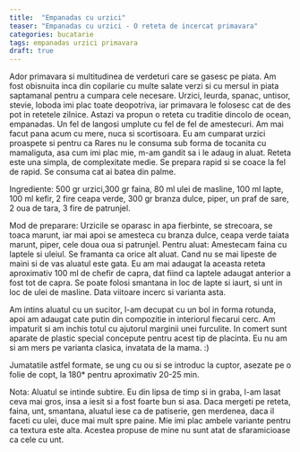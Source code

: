 ```yaml
---
title:  "Empanadas cu urzici"
teaser: "Empanadas cu urzici - O reteta de incercat primavara"
categories: bucatarie
tags: empanadas urzici primavara
draft: true
---
```


Ador primavara si multitudinea de verdeturi care se gasesc pe piata. Am fost obisnuita inca din copilarie cu multe salate verzi si cu mersul in piata saptamanal pentru a cumpara cele necesare.
Urzici, leurda, spanac, untisor, stevie, loboda imi plac toate deopotriva, iar primavara le folosesc cat de des pot in retetele zilnice.
Astazi va propun o reteta cu traditie dincolo de ocean, empanadas. Un fel de langosi umplute cu fel de fel de amestecuri. Am mai facut pana acum cu mere, nuca si scortisoara.
Eu am cumparat urzici proaspete si pentru ca Rares nu le consuma sub forma de tocanita cu mamaliguta, asa cum imi plac mie, m-am gandit sa i le adaug in aluat.
Reteta este una simpla, de complexitate medie. Se prepara rapid si se coace la fel de rapid. Se consuma cat ai batea din palme.

Ingrediente: 500 gr urzici,300 gr faina, 80 ml ulei de masline, 100 ml lapte, 100 ml kefir, 2 fire ceapa verde, 300 gr branza dulce, piper, un praf de sare, 2 oua de tara, 3 fire de patrunjel.


Mod de preparare: Urzicile se oparasc in apa fierbinte, se strecoara, se toaca marunt, iar mai apoi se amesteca cu branza dulce, ceapa verde taiata marunt, piper, cele doua oua si patrunjel.
Pentru aluat: Amestecam faina cu laptele si uleiul. Se framanta ca orice alt aluat. Cand nu se mai lipeste de maini si de vas aluatul este gata. Eu am mai adaugat la aceasta reteta aproximativ 100 ml de chefir de capra, dat fiind ca laptele adaugat anterior a fost tot de capra. Se poate folosi smantana in loc de lapte si iaurt, si unt in loc de ulei de masline. Data viitoare incerc si varianta asta.

Am intins aluatul cu un sucitor, l-am decupat cu un bol in forma rotunda, apoi am adaugat cate putin din compozitie in interiorul fiecarui cerc. Am impaturit si am inchis totul cu ajutorul marginii unei furculite. In comert sunt aparate de plastic special concepute pentru acest tip de placinta. Eu nu am si am mers pe varianta clasica, invatata de la mama. :)

Jumatatile astfel formate, se ung cu ou si se introduc la cuptor, asezate pe o folie de copt, la 180* pentru aproximativ 20-25 min.

Nota: Aluatul se intinde subtire. Eu din lipsa de timp si in graba, l-am lasat ceva mai gros, insa a iesit si a fost foarte bun si asa. Daca mergeti pe reteta, faina, unt, smantana, aluatul iese ca de patiserie, gen merdenea, daca il faceti cu ulei, duce mai mult spre paine. Mie imi plac ambele variante pentru ca textura este alta. Acestea propuse de mine nu sunt atat de sfaramicioase ca cele cu unt.
